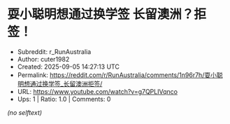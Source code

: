 # 耍小聪明想通过换学签 长留澳洲？拒签！

- Subreddit: r_RunAustralia
- Author: cuter1982
- Created: 2025-09-05 14:27:13 UTC
- Permalink: https://reddit.com/r/RunAustralia/comments/1n96r7h/耍小聪明想通过换学签_长留澳洲拒签/
- URL: https://www.youtube.com/watch?v=g7QPLIVqnco
- Ups: 1 | Ratio: 1.0 | Comments: 0

_(no selftext)_
